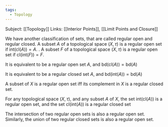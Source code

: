 ```yaml
---
tags:
  - Topology
---
```

Subject: [[Topology]]
Links: [[Interior Points]], [[Limit Points and Closure]]

We have another classification of sets, that are called regular open and regular closed. A subset $A$ of a topological space $(X, \tau)$ is a regular open set if $\text{int}(\text{cl}(A))= A$. . A subset $F$ of a topological space $(X, \tau)$ is a regular open set if $\text{cl}(\text{int}(F))= F$.

It is equivalent to be a regular open set $A$, and $\text{bd}(\text{cl}(A)) = \text{bd}(A)$ 

It is equivalent to be a regular closed set $A$, and $\text{bd}(\text{int}(A)) = \text{bd}(A)$ 

A subset of $X$ is a regular open set iff its complement in $X$ is a regular closed set.

For any topological space $(X, \tau)$, and any subset $A$ of $X$, the set $\text{int}(\text{cl}(A))$ is a regular open set, and the set $\text{cl}(\text{int}(A))$ is a regular closed set

The intersection of two regular open sets is also a regular open set. Similarly, the union of two regular closed sets is also a regular open set. 